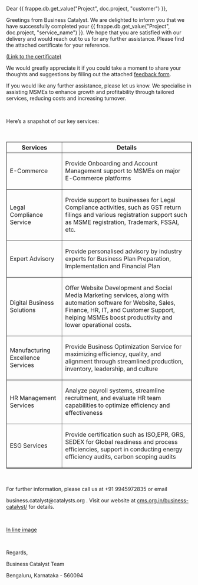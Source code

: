<p>Dear {{ frappe.db.get_value("Project", doc.project, "customer") }},</p>

<p>Greetings from Business Catalyst. We are delighted to inform you that we have successfully completed your {{ frappe.db.get_value("Project", doc.project, "service_name") }}. We hope that you are satisfied with our delivery and would reach out to us for any further assistance. Please find the attached certificate for your reference.</p>

<p><a href="https://forms.gle/JYoCLWTgBZop34ug9">(Link to the certificate)</a></p>

<p>We would greatly appreciate it if you could take a moment to share your thoughts and suggestions by filling out the attached <a href="https://docs.google.com/forms/d/1Aua6EGstx6v2WQLJ4y3fKuzKz0AtxAlwGOPD8u3gHUQ/viewform?edit_requested=true#responses">feedback form</a>.</p>
<p>If you would like any further assistance, please let us know. We specialise in assisting MSMEs to enhance growth and profitability through tailored services, reducing costs and increasing turnover.</p>

<p><br></p>

<p>Here’s a snapshot of our key services:</p>

<p><br></p>

<table border="1">
    <tr>
        <th>
            <center>Services</center>
        </th>
        <th>
            <center>Details</center>
        </th>
    </tr>
    <tr>
        <td width="30%">
           <p>E-Commerce</p>
        </td>
        <td>
            <p>Provide Onboarding and Account Management  support to MSMEs on major E-Commerce platforms </p>
        </td>
    </tr>
    <tr>
        <td width="30%">
            <p>Legal Compliance Service</p>
        </td>
        <td>
            <p>Provide support to businesses for Legal Compliance activities, such as GST return filings and various registration support such as MSME registration, Trademark, FSSAI, etc.</p>
        </td>
    </tr>
    <tr>
        <td width="30%">
            <p>Expert Advisory </p>
        </td>
        <td>
            <p>Provide personalised advisory by industry experts for Business Plan Preparation, Implementation and Financial Plan</p>
        </td>
    </tr>
    <tr>
        <td width="30%">
            <p>Digital Business Solutions</p>
        </td>
        <td>
            <p>Offer Website Development and Social Media Marketing services, along with automation software for Website, Sales, Finance, HR, IT, and Customer Support, helping MSMEs boost productivity and lower operational costs.</p>
        </td>
    </tr>
    <tr>
        <td width="30%">
            <p>Manufacturing Excellence Services</p>
        </td>
        <td>
            <p>Provide Business Optimization Service for maximizing efficiency, quality, and alignment through streamlined production, inventory, leadership, and culture</p>
        </td>
    </tr>
    <tr>
        <td width="30%">
            <p>HR Management Services</p>
        </td>
        <td>
            <p>Analyze payroll systems, streamline recruitment, and evaluate HR team capabilities to optimize efficiency and effectiveness</p>
        </td>
    </tr>
    <tr>
        <td width="30%">
            <p>ESG Services</p>
        </td>
        <td>
            <p>Provide certification such as ISO,EPR, GRS, SEDEX for Global readiness and process efficiencies, support in conducting  energy efficiency audits, carbon scoping audits </p>
        </td>
    </tr>
</table>

<p><br></p>

<p>For further information, please call us at +91 9945972835 or email </p>

<p>business.catalyst@catalysts.org . Visit our website at <a href="https://business-catalyst.cms.org.in/">cms.org.in/business-catalyst/</a>  for details.</p>

<p><br></p>

<p><a href="https://drive.google.com/file/d/1qJwIoIaxjVe5V2mluDCfaQGISliHZIme/view">In line image</a></p>

<p><br></p>

<p>Regards,</p>

<p>Business Catalyst Team</p>

<p>Bengaluru, Karnataka - 560094</p>

